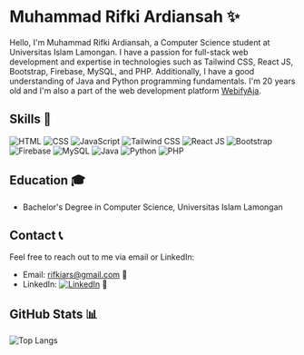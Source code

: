 # Muhammad Rifki Ardiansah ✨

Hello, I'm Muhammad Rifki Ardiansah, a Computer Science student at Universitas Islam Lamongan. I have a passion for full-stack web development and expertise in technologies such as Tailwind CSS, React JS, Bootstrap, Firebase, MySQL, and PHP. Additionally, I have a good understanding of Java and Python programming fundamentals. I'm 20 years old and I'm also a part of the web development platform [WebifyAja](https://www.webifyaja.com).

## Skills 🚀

![HTML](https://img.shields.io/badge/-HTML-orange?style=flat-square&logo=html5&logoColor=white)
![CSS](https://img.shields.io/badge/-CSS-blue?style=flat-square&logo=css3&logoColor=white)
![JavaScript](https://img.shields.io/badge/-JavaScript-yellow?style=flat-square&logo=javascript&logoColor=white)
![Tailwind CSS](https://img.shields.io/badge/-Tailwind%20CSS-38B2AC?style=flat-square&logo=tailwind-css&logoColor=white)
![React JS](https://img.shields.io/badge/-React%20JS-61DAFB?style=flat-square&logo=react&logoColor=white)
![Bootstrap](https://img.shields.io/badge/-Bootstrap-7952B3?style=flat-square&logo=bootstrap&logoColor=white)
![Firebase](https://img.shields.io/badge/-Firebase-FFCA28?style=flat-square&logo=firebase&logoColor=white)
![MySQL](https://img.shields.io/badge/-MySQL-4479A1?style=flat-square&logo=mysql&logoColor=white)
![Java](https://img.shields.io/badge/-Java-007396?style=flat-square&logo=java&logoColor=white)
![Python](https://img.shields.io/badge/-Python-3776AB?style=flat-square&logo=python&logoColor=white)
![PHP](https://img.shields.io/badge/-PHP-777BB4?style=flat-square&logo=php&logoColor=white)

## Education 🎓

- Bachelor's Degree in Computer Science, Universitas Islam Lamongan

## Contact 📞

Feel free to reach out to me via email or LinkedIn:

- Email: rifkiars@gmail.com 📧
- LinkedIn: [![LinkedIn](https://img.shields.io/badge/-LinkedIn-blue?style=flat-square&logo=linkedin&logoColor=white)](https://www.linkedin.com/in/rifkiars/) 💼

## GitHub Stats 📊
![Top Langs](https://github-readme-stats.vercel.app/api/top-langs/?username=rifkidocs&layout=compact&theme=radical)
